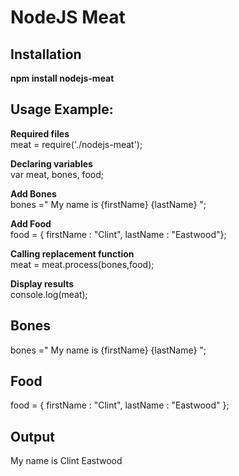 NodeJS Meat
===========

## Installation

**npm install nodejs-meat**  
  
## Usage Example:

 **Required files**  
 meat = require('./nodejs-meat');

**Declaring variables**  
var meat, bones, food;

**Add Bones**  
bones ="<body> My name is {firstName} {lastName} </body>";

**Add Food**   
food = { firstName : "Clint", lastName : "Eastwood"};

**Calling replacement function**   
meat = meat.process(bones,food);

**Display results**   
console.log(meat);

## Bones  
bones ="<body> My name is {firstName} {lastName} </body>";

## Food   
food = { 
          firstName : "Clint", 
          lastName : "Eastwood"
      };

## Output   
My name is Clint Eastwood

  
